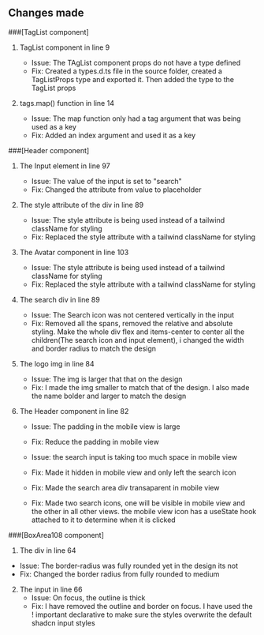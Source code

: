 ## Changes made

###[TagList component]

1. TagList component in line 9

   - Issue: The TAgList component props do not have a type defined
   - Fix: Created a types.d.ts file in the source folder, created a TagListProps type and exported it. Then added the type to the TagList props

2. tags.map() function in line 14
   - Issue: The map function only had a tag argument that was being used as a key
   - Fix: Added an index argument and used it as a key

###[Header component]

1. The Input element in line 97

   - Issue: The value of the input is set to "search"
   - Fix: Changed the attribute from value to placeholder

2. The style attribute of the div in line 89

   - Issue: The style attribute is being used instead of a tailwind className for styling
   - Fix: Replaced the style attribute with a tailwind className for styling

3. The Avatar component in line 103

   - Issue: The style attribute is being used instead of a tailwind className for styling
   - Fix: Replaced the style attribute with a tailwind className for styling

4. The search div in line 89

   - Issue: The Search icon was not centered vertically in the input
   - Fix: Removed all the spans, removed the relative and absolute styling. Make the whole div flex and items-center to center all the children(The search icon and input element), i changed the width and border radius to match the design

5. The logo img in line 84

   - Issue: The img is larger that that on the design
   - Fix: I made the img smaller to match that of the design. I also made the name bolder and larger to match the design

6. The Header component in line 82

   - Issue: The padding in the mobile view is large
   - Fix: Reduce the padding in mobile view

   - Issue: the search input is taking too much space in mobile view
   - Fix: Made it hidden in mobile view and only left the search icon
   - Fix: Made the search area div transaparent in mobile view
   - Fix: Made two search icons, one will be visible in mobile view and the other in all other views. the mobile view icon has a useState hook attached to it to determine when it is clicked

###[BoxArea108 component]

1. The div in line 64

- Issue: The border-radius was fully rounded yet in the design its not
- Fix: Changed the border radius from fully rounded to medium

2. The input in line 66
   - Issue: On focus, the outline is thick
   - Fix: I have removed the outline and border on focus. I have used the ! important declarative to make sure the styles overwrite the default shadcn input styles
